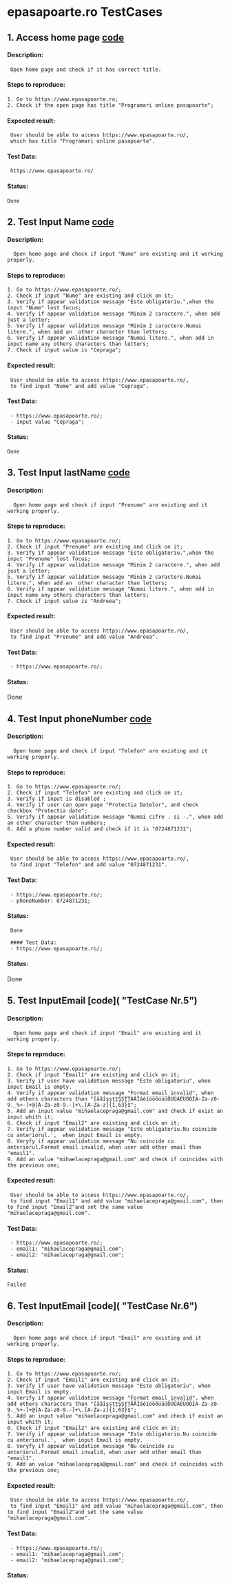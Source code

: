 
# epasapoarte.ro TestCases
    
## 1. Access home page [code](https://github.com/mihaelacepraga/test-automation/blob/ePasapoarte/testCases-epasapoarte.ro/test/specs/homePage.e2e.js "TestCase Nr.1")
#### Description:
     Open home page and check if it has correct title.
#### Steps to reproduce:
    1. Go to https://www.epasapoarte.ro;
    2. Check if the open page has title "Programari online pasapoarte";
#### Expected result:
     User should be able to access https://www.epasapoarte.ro/, 
     which has title "Programari online pasapoarte".
#### Test Data: 
     https://www.epasapoarte.ro/ 
#### Status:
    Done

## 2. Test Input Name [code](https://github.com/mihaelacepraga/test-automation/blob/ePasapoarte/testCases-epasapoarte.ro/test/specs/inputName.e2e.js "TestCase Nr.2")
#### Description:
      Open home page and check if input "Nume" are existing and it working properly.
#### Steps to reproduce:
    1. Go to https://www.epasapoarte.ro/;
    2. Check if input "Nume" are existing and click on it;
    3. Verify if appear validation message "Este obligatoriu.",when the input "Nume" lost focus;
    4. Verify if appear validation message "Minim 2 caractere.", when add just a letter;
    5. Verify if appear validation message "Minim 2 caractere.Numai litere.", when add an  other character than letters;
    6. Verify if appear validation message "Numai litere.", when add in input name any others characters than letters;
    7. Check if input value is "Cepraga";
#### Expected result:
     User should be able to access https://www.epasapoarte.ro/, 
     to find input "Nume" and add value "Cepraga".
     
#### Test Data: 
     - https://www.epasapoarte.ro/;
     - input value "Cepraga";
#### Status:
    Done

## 3. Test Input lastName [code](https://github.com/mihaelacepraga/test-automation/blob/ePasapoarte/testCases-epasapoarte.ro/test/specs/inputFirstName.e2e.js "TestCase Nr.3")
#### Description:
      Open home page and check if input "Prenume" are existing and it working properly.
#### Steps to reproduce:
    1. Go to https://www.epasapoarte.ro/;
    2. Check if input "Prenume" are existing and click on it;
    3. Verify if appear validation message "Este obligatoriu.",when the input "Prenume" lost focus;
    4. Verify if appear validation message "Minim 2 caractere.", when add just a letter;
    5. Verify if appear validation message "Minim 2 caractere.Numai litere.", when add an  other character than letters;
    6. Verify if appear validation message "Numai litere.", when add in input name any others characters than letters;
    7. Check if input value is "Andreea";
#### Expected result:
     User should be able to access https://www.epasapoarte.ro/, 
     to find input "Prenume" and add value "Andreea".
     
#### Test Data: 
     - https://www.epasapoarte.ro/;
     
#### Status:
   Done
   
## 4. Test Input phoneNumber [code](https://github.com/mihaelacepraga/test-automation/blob/ePasapoarte/testCases-epasapoarte.ro/test/specs/inputPhoneNumber.e2e.js "TestCase Nr.4")
#### Description:
      Open home page and check if input "Telefon" are existing and it working properly.
#### Steps to reproduce:
    1. Go to https://www.epasapoarte.ro/;
    2. Check if input "Telefon" are existing and click on it;
    3. Verify if input is disabled ;
    4. Verify if user can open page "Protectia Datelor", and check checkbox "Protectia date";
    5. Verify if appear validation message "Numai cifre . si -.", when add an other character than numbers;
    6. Add a phone number valid and check if it is "0724871231";
#### Expected result:
     User should be able to access https://www.epasapoarte.ro/, 
     to find input "Telefon" and add value "0724871231".
     
#### Test Data: 
     - https://www.epasapoarte.ro/;
     - phoneNumber: 0724871231;
     
#### Status:
     Done

     #### Test Data: 
     - https://www.epasapoarte.ro/;
     
#### Status:
   Done
   
## 5. Test InputEmail [code]( "TestCase Nr.5")
#### Description:
      Open home page and check if input "Email" are existing and it working properly.
#### Steps to reproduce:
    1. Go to https://www.epasapoarte.ro/;
    2. Check if input "Email1" are existing and click on it;
    3. Verify if user have validation message "Este obligatoriu", when input Email is empty.
    4. Verify if appear validation message "Format email invalid", when add others characters than "[ăâîşșţțŞȘŢȚĂÂÎáéíóöőúüűŐÚŰÁÉÜÓÖÍA-Za-z0-9._%+-]+@[A-Za-z0-9.-]+\.[A-Za-z]{1,63}$";
    5. Add an input value "mihaelacepraga@gmail.com" and check if exist an input whith it;
    6. Check if input "Email2" are existing and click on it;
    7. Verify if appear validation message "Este obligatoriu.Nu coincide cu anteriorul.',  when input Email is empty.
    8. Veryfy if appear validation message "Nu coincide cu anteriorul.Format email invalid, when user add other email than "email1".
    9. Add an value "mihaelacepraga@gmail.com" and check if coincides with the previous one;
#### Expected result:
     User should be able to access https://www.epasapoarte.ro/, 
     to find input "Email1" and add value "mihaelacepraga@gmail.com", then to find input "Email2"and set the same value "mihaelacepraga@gmail.com".
#### Test Data: 
     - https://www.epasapoarte.ro/;
     - email1: "mihaelacepraga@gmail.com";
     - email2: "mihaelacepraga@gmail.com";
#### Status:
    Failed

## 6. Test InputEmail [code]( "TestCase Nr.6")
#### Description:
      Open home page and check if input "Email" are existing and it working properly.
#### Steps to reproduce:
    1. Go to https://www.epasapoarte.ro/;
    2. Check if input "Email1" are existing and click on it;
    3. Verify if user have validation message "Este obligatoriu", when input Email is empty.
    4. Verify if appear validation message "Format email invalid", when add others characters than "[ăâîşșţțŞȘŢȚĂÂÎáéíóöőúüűŐÚŰÁÉÜÓÖÍA-Za-z0-9._%+-]+@[A-Za-z0-9.-]+\.[A-Za-z]{1,63}$";
    5. Add an input value "mihaelacepraga@gmail.com" and check if exist an input whith it;
    6. Check if input "Email2" are existing and click on it;
    7. Verify if appear validation message "Este obligatoriu.Nu coincide cu anteriorul.',  when input Email is empty.
    8. Veryfy if appear validation message "Nu coincide cu anteriorul.Format email invalid, when user add other email than "email1".
    9. Add an value "mihaelacepraga@gmail.com" and check if coincides with the previous one;
#### Expected result:
     User should be able to access https://www.epasapoarte.ro/, 
     to find input "Email1" and add value "mihaelacepraga@gmail.com", then to find input "Email2"and set the same value "mihaelacepraga@gmail.com".
#### Test Data: 
     - https://www.epasapoarte.ro/;
     - email1: "mihaelacepraga@gmail.com";
     - email2: "mihaelacepraga@gmail.com";
#### Status:
